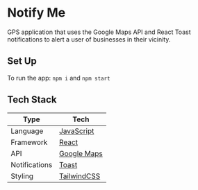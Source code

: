 # Notify Me

GPS application that uses the Google Maps API and React Toast notifications to alert a user of businesses in their vicinity.

## Set Up

To run the app: `npm i` and `npm start`

## Tech Stack

| Type      | Tech                                                         |
| --------- | ------------------------------------------------------------ |
| Language  | [JavaScript](https://www.javascript.com/)                    |
| Framework | [React](https://reactjs.org/)                                |
| API       | [Google Maps](https://developers.google.com/maps)            |
| Notifications | [Toast](https://www.npmjs.com/package/react-toastify)    |
| Styling   | [TailwindCSS](https://tailwindcss.com/)                      |

## 
